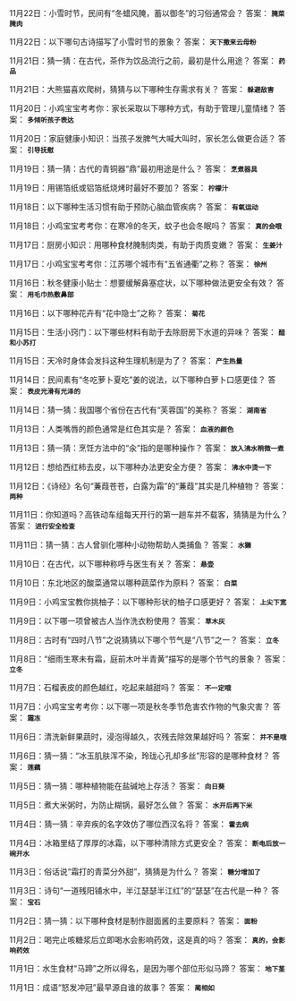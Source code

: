 11月22日：小雪时节，民间有“冬蜡风腌，蓄以御冬”的习俗通常会？ 答案： **`腌菜腌肉`**

11月22日：以下哪句古诗描写了小雪时节的景象？ 答案： **`天下撒来云母粉`**

11月21日：猜一猜：在古代，茶作为饮品流行之前，最初是什么用途？ 答案： **`药品`**

11月21日：大熊猫喜欢爬树，猜猜与以下哪种生存需求有关？ 答案： **`躲避敌害`**

11月20日：小鸡宝宝考考你：家长采取以下哪种方式，有助于管理儿童情绪？ 答案： **`多倾听孩子表达`**

11月20日：家庭健康小知识：当孩子发脾气大喊大叫时，家长怎么做更合适？ 答案： **`引导抚慰`**

11月19日：猜一猜：古代的青铜器“鼎”最初用途是什么？ 答案： **`烹煮器具`**

11月19日：用锡箔纸或铝箔纸烧烤时最好不要加？ 答案： **`柠檬汁`**

11月18日：以下哪种生活习惯有助于预防心脑血管疾病？ 答案： **`有氧运动`**

11月18日：小鸡宝宝考考你：在寒冷的冬天，蚊子也会冬眠吗？ 答案： **`真的会哦`**

11月17日：厨房小知识：用哪种食材腌制肉类，有助于肉质变嫩？ 答案： **`生姜汁`**

11月17日：小鸡宝宝考考你：江苏哪个城市有“五省通衢”之称？ 答案： **`徐州`**

11月16日：秋冬健康小贴士：想要缓解鼻塞症状，以下哪种做法更安全有效？ 答案： **`用毛巾热敷鼻部`**

11月16日：以下哪种花卉有“花中隐士”之称？ 答案： **`菊花`**

11月15日：生活小窍门：以下哪些材料有助于去除厨房下水道的异味？ 答案： **`醋和小苏打`**

11月15日：天冷时身体会发抖这种生理机制是为了？ 答案： **`产生热量`**

11月14日：民间素有“冬吃萝卜夏吃”姜的说法，以下哪种白萝卜口感更佳？ 答案： **`表皮光滑有光泽的`**

11月14日：猜一猜：我国哪个省份在古代有“芙蓉国”的美称？ 答案： **`湖南省`**

11月13日：人类嘴唇的颜色通常是红色其实是？ 答案： **`血液的颜色`**

11月13日：猜一猜：烹饪方法中的“汆”指的是哪种操作？ 答案： **`放入沸水稍微一煮`**

11月12日：想给西红柿去皮，以下哪种办法更安全方便？ 答案： **`沸水中烫一下`**

11月12日：《诗经》名句“蒹葭苍苍，白露为霜”的“蒹葭”其实是几种植物？ 答案： **`两种`**

11月11日：你知道吗？高铁动车组每天开行的第一趟车并不载客，猜猜是为什么？ 答案： **`进行安全检查`**

11月11日：猜一猜：古人曾驯化哪种小动物帮助人类捕鱼？ 答案： **`水獭`**

11月10日：在古代，以下哪种称呼与医生有关？ 答案： **`悬壶`**

11月10日：东北地区的酸菜通常以哪种蔬菜作为原料？ 答案： **`白菜`**

11月9日：小鸡宝宝教你挑柚子：以下哪种形状的柚子口感更好？ 答案： **`上尖下宽`**

11月9日：以下哪一项曾被古人当作洗衣粉使用？ 答案： **`草木灰`**

11月8日：古时有“四时八节”之说猜猜以下哪个节气是“八节”之一？ 答案： **`立冬`**

11月8日：“细雨生寒未有霜，庭前木叶半青黄”描写的是哪个节气的景象？ 答案： **`立冬`**

11月7日：石榴表皮的颜色越红，吃起来越甜吗？ 答案： **`不一定哦`**

11月7日：小鸡宝宝考考你：以下哪一项是秋冬季节危害农作物的气象灾害？ 答案： **`霜冻`**

11月6日：清洗新鲜果蔬时，浸泡得越久，农残去除效果越好吗？ 答案： **`并不是哦`**

11月6日：猜一猜：“冰玉肌肤浑不染，玲珑心孔却多丝”形容的是哪种食材？ 答案： **`莲藕`**

11月5日：猜一猜：哪种植物能在盐碱地上存活？ 答案： **`向日葵`**

11月5日：煮大米粥时，为防止糊锅，最好怎么做？ 答案： **`水开后再下米`**

11月4日：猜一猜：辛弃疾的名字效仿了哪位西汉名将？ 答案： **`霍去病`**

11月4日：冰箱里结了厚厚的冰霜，以下哪种清除方式更安全？ 答案： **`断电后放一碗开水`**

11月3日：俗话说“霜打的青菜分外甜”，猜猜是为什么？ 答案： **`糖分增加了`**

11月3日：诗句“一道残阳铺水中，半江瑟瑟半江红”的“瑟瑟”在古代是一种？ 答案： **`宝石`**

11月2日：猜一猜：以下哪种食材是制作甜面酱的主要原料？ 答案： **`面粉`**

11月2日：喝完止咳糖浆后立即喝水会影响药效，这是真的吗？ 答案： **`真的，会影响药效`**

11月1日：水生食材“马蹄”之所以得名，是因为哪个部位形似马蹄？ 答案： **`地下茎`**

11月1日：成语“怒发冲冠”最早源自谁的故事？ 答案： **`蔺相如`**
